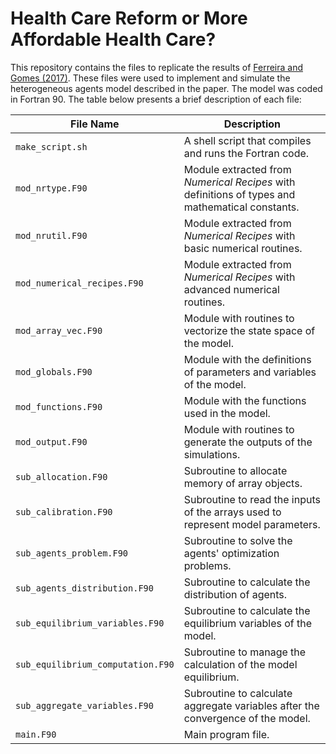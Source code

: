 # Health Care Reform or More Affordable Health Care?
This repository contains the files to replicate the results of [Ferreira and Gomes (2017)](https://www.sciencedirect.com/science/article/pii/S0165188917300635). These files were used to implement and simulate the heterogeneous agents model described in the paper. The model was coded in Fortran 90. The table below presents a brief description of each file:

| File Name | Description |
| ------------- | ------------- |
| `make_script.sh` | A shell script that compiles and runs the Fortran code.
| `mod_nrtype.F90` | Module extracted from *Numerical Recipes* with definitions of types and mathematical constants.
| `mod_nrutil.F90` | Module extracted from *Numerical Recipes* with basic numerical routines.
| `mod_numerical_recipes.F90` | Module extracted from *Numerical Recipes* with advanced numerical routines.
| `mod_array_vec.F90` | Module with routines to vectorize the state space of the model.
| `mod_globals.F90` | Module with the definitions of parameters and variables of the model.
| `mod_functions.F90` | Module with the functions used in the model.
| `mod_output.F90` | Module with routines to generate the outputs of the simulations.
| `sub_allocation.F90` | Subroutine to allocate memory of array objects.
| `sub_calibration.F90` | Subroutine to read the inputs of the arrays used to represent model parameters.
| `sub_agents_problem.F90` | Subroutine to solve the agents' optimization problems.
| `sub_agents_distribution.F90` | Subroutine to calculate the distribution of agents.
| `sub_equilibrium_variables.F90` | Subroutine to calculate the equilibrium variables of the model.
| `sub_equilibrium_computation.F90` | Subroutine to manage the calculation of the model equilibrium.
| `sub_aggregate_variables.F90` | Subroutine to calculate aggregate variables after the convergence of the model.
| `main.F90` | Main program file.
